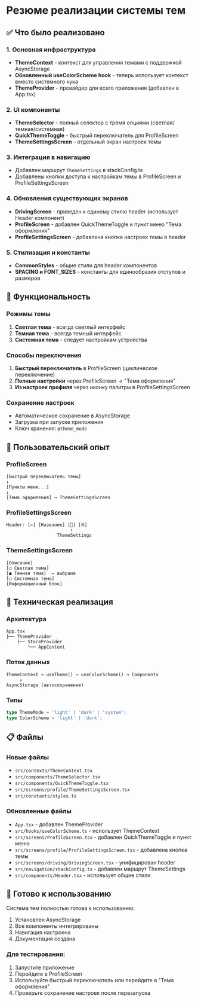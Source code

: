 # Резюме реализации системы тем

## ✅ Что было реализовано

### 1. Основная инфраструктура
- **ThemeContext** - контекст для управления темами с поддержкой AsyncStorage
- **Обновленный useColorScheme hook** - теперь использует контекст вместо системного хука
- **ThemeProvider** - провайдер для всего приложения (добавлен в App.tsx)

### 2. UI компоненты
- **ThemeSelector** - полный селектор с тремя опциями (светлая/темная/системная)
- **QuickThemeToggle** - быстрый переключатель для ProfileScreen
- **ThemeSettingsScreen** - отдельный экран настроек темы

### 3. Интеграция в навигацию
- Добавлен маршрут `ThemeSettings` в stackConfig.ts
- Добавлены кнопки доступа к настройкам темы в ProfileScreen и ProfileSettingsScreen

### 4. Обновления существующих экранов
- **DrivingScreen** - приведен к единому стилю header (использует Header компонент)
- **ProfileScreen** - добавлен QuickThemeToggle и пункт меню "Тема оформления"
- **ProfileSettingsScreen** - добавлена кнопка настроек темы в header

### 5. Стилизация и константы
- **CommonStyles** - общие стили для header компонентов
- **SPACING и FONT_SIZES** - константы для единообразия отступов и размеров

## 🎯 Функциональность

### Режимы темы
1. **Светлая тема** - всегда светлый интерфейс
2. **Темная тема** - всегда темный интерфейс  
3. **Системная тема** - следует настройкам устройства

### Способы переключения
1. **Быстрый переключатель** в ProfileScreen (циклическое переключение)
2. **Полные настройки** через ProfileScreen → "Тема оформления"
3. **Из настроек профиля** через иконку палитры в ProfileSettingsScreen

### Сохранение настроек
- Автоматическое сохранение в AsyncStorage
- Загрузка при запуске приложения
- Ключ хранения: `@theme_mode`

## 📱 Пользовательский опыт

### ProfileScreen
```
[Быстрый переключатель темы]
↓
[Пункты меню...]
↓
[Тема оформления] → ThemeSettingsScreen
```

### ProfileSettingsScreen
```
Header: [←] [Название] [🎨] [🌐]
                        ↑
                   ThemeSettings
```

### ThemeSettingsScreen
```
[Описание]
[○ Светлая тема]
[● Темная тема]  ← выбрана
[○ Системная тема]
[Информационный блок]
```

## 🔧 Техническая реализация

### Архитектура
```
App.tsx
├── ThemeProvider
    ├── StoreProvider
        └── AppContent
```

### Поток данных
```
ThemeContext → useTheme() → useColorScheme() → Components
     ↓
AsyncStorage (автосохранение)
```

### Типы
```typescript
type ThemeMode = 'light' | 'dark' | 'system';
type ColorScheme = 'light' | 'dark';
```

## 📋 Файлы

### Новые файлы
- `src/contexts/ThemeContext.tsx`
- `src/components/ThemeSelector.tsx`
- `src/components/QuickThemeToggle.tsx`
- `src/screens/profile/ThemeSettingsScreen.tsx`
- `src/constants/styles.ts`

### Обновленные файлы
- `App.tsx` - добавлен ThemeProvider
- `src/hooks/useColorScheme.ts` - использует ThemeContext
- `src/screens/ProfileScreen.tsx` - добавлен QuickThemeToggle и пункт меню
- `src/screens/profile/ProfileSettingsScreen.tsx` - добавлена кнопка темы
- `src/screens/driving/DrivingScreen.tsx` - унифицирован header
- `src/navigation/stackConfig.ts` - добавлен маршрут ThemeSettings
- `src/components/Header.tsx` - использует общие стили

## 🚀 Готово к использованию

Система тем полностью готова к использованию:
1. Установлен AsyncStorage
2. Все компоненты интегрированы
3. Навигация настроена
4. Документация создана

### Для тестирования:
1. Запустите приложение
2. Перейдите в ProfileScreen
3. Используйте быстрый переключатель или перейдите в "Тема оформления"
4. Проверьте сохранение настроек после перезапуска
